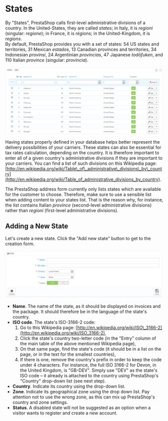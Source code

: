 # States

By "States", PrestaShop calls first-level administrative divisions of a country. In the United-States, they are called _states_; in Italy, it is _regioni_ \(singular: _regione_\); in France, it is _régions_; in the United-Kingdom, it is _regions_.   
By default, PrestaShop provides you with a set of states: 54 US states and territories, 31 Mexican _estados_, 13 Canadian provinces and territories, 34 Indonesian _provinsi_, 24 Argentinian _provincias_, 47 Japanese _todōfuken_, and 110 Italian _province_ \(singular: _provincia_\).

![](../../../../.gitbook/assets/23789709.png)

Having states properly defined in your database helps better represent the delivery possibilities of your carriers. These states can also be essential for tax rates calculation, depending on the country. It is therefore important to enter all of a given country's administrative divisions if they are important to your carriers. You can find a list of such divisions on this Wikipedia page: [http://en.wikipedia.org/wiki/Table\_of\_administrative\_divisions\_by\_country](http://en.wikipedia.org/wiki/Table_of_administrative_divisions_by_country).

The PrestaShop address form currently only lists states which are available for the customer to choose. Therefore, make sure to use a sensible list when adding content to your states list. That is the reason why, for instance, the list contains Italian _province_ \(second-level administrative divisions\) rather than _regioni_ \(first-level administrative divisions\).

## Adding a New State <a id="States-AddingaNewState"></a>

Let's create a new state. Click the "Add new state" button to get to the creation form.

![](../../../../.gitbook/assets/23789711.png)

* **Name**. The name of the state, as it should be displayed on invoices and the package. It should therefore be in the language of the state's country.
* **ISO code**. The state's ISO-3166-2 code:
  1. Go to this Wikipedia page: [http://en.wikipedia.org/wiki/ISO\_3166-2](http://en.wikipedia.org/wiki/ISO_3166-2),
  2. Click the state's country two-letter code \(in the "Entry" column of the main table of the above mentioned Wikipedia page\),
  3. On that same page, find the state's code \(it should be in a list on the page, or in the text for the smallest countries\),
  4. If there is one, remove the country's prefix in order to keep the code under 4 characters. For instance, the full ISO 3166-2 for Devon, in the United Kingdom, is "GB-DEV". Simply use "DEV" as the state's ISO code – it already is attached to the country using PrestaShop's "Country" drop-down list \(see next step\).
* **Country**. Indicate its country using the drop-down list.
* **Zone**. Indicate its geographical zone using the drop down list. Pay attention not to use the wrong zone, as this can mix up PrestaShop's country and zone settings.
* **Status**. A disabled state will not be suggested as an option when a visitor wants to register and create a new account.


